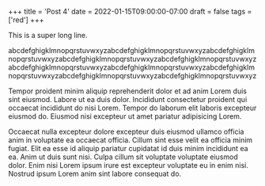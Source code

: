 +++
title = 'Post 4'
date = 2022-01-15T09:00:00-07:00
draft = false
tags = ['red']
+++

This is a super long line.

<!--more-->

abcdefghigklmnopqrstuvwxyzabcdefghigklmnopqrstuvwxyzabcdefghigklmnopqrstuvwxyzabcdefghigklmnopqrstuvwxyzabcdefghigklmnopqrstuvwxyzabcdefghigklmnopqrstuvwxyzabcdefghigklmnopqrstuvwxyzabcdefghigklmnopqrstuvwxyzabcdefghigklmnopqrstuvwxyzabcdefghigklmnopqrstuvwxyz

Tempor proident minim aliquip reprehenderit dolor et ad anim Lorem duis sint eiusmod. Labore ut ea duis dolor. Incididunt consectetur proident qui occaecat incididunt do nisi Lorem. Tempor do laborum elit laboris excepteur eiusmod do. Eiusmod nisi excepteur ut amet pariatur adipisicing Lorem.

Occaecat nulla excepteur dolore excepteur duis eiusmod ullamco officia anim in voluptate ea occaecat officia. Cillum sint esse velit ea officia minim fugiat. Elit ea esse id aliquip pariatur cupidatat id duis minim incididunt ea ea. Anim ut duis sunt nisi. Culpa cillum sit voluptate voluptate eiusmod dolor. Enim nisi Lorem ipsum irure est excepteur voluptate eu in enim nisi. Nostrud ipsum Lorem anim sint labore consequat do.

